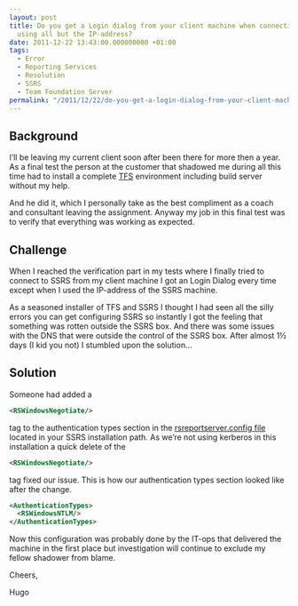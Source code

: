 ```yaml
---
layout: post
title: Do you get a Login dialog from your client machine when connecting to SSRS
  using all but the IP-address?
date: 2011-12-22 13:43:00.000000000 +01:00
tags:
  - Error
  - Reporting Services
  - Resolution
  - SSRS
  - Team Foundation Server
permalink: "/2011/12/22/do-you-get-a-login-dialog-from-your-client-machine-when-connecting-to-ssrs-using-all-but-the-ip-address/"
---
```


## Background

I’ll be leaving my current client soon after been there for more then a year. As a final test the person at the customer that shadowed me during all this time had to install a complete [TFS](http://msdn.microsoft.com/en-us/vstudio/ff637362) environment including build server without my help.

And he did it, which I personally take as the best compliment as a coach and consultant leaving the assignment. Anyway my job in this final test was to verify that everything was working as expected.

## Challenge

When I reached the verification part in my tests where I finally tried to connect to SSRS from my client machine I got an Login Dialog every time except when I used the IP-address of the SSRS machine.

As a seasoned installer of TFS and SSRS I thought I had seen all the silly errors you can get configuring SSRS so instantly I got the feeling that something was rotten outside the SSRS box. And there was some issues with the DNS that were outside the control of the SSRS box. After almost 1½ days (I kid you not) I stumbled upon the solution…

## Solution

Someone had added a

```xml
<RSWindowsNegotiate/>
```

tag to the authentication types section in the [rsreportserver.config file](http://msdn.microsoft.com/en-us/library/ms157273.aspx) located in your SSRS installation path. As we’re not using kerberos in this installation a quick delete of the

```xml
<RSWindowsNegotiate/>
```

tag fixed our issue. This is how our authentication types section looked like after the change.

```xml
<AuthenticationTypes>
  <RSWindowsNTLM/>
</AuthenticationTypes>
```

Now this configuration was probably done by the IT-ops that delivered the machine in the first place but investigation will continue to exclude my fellow shadower from blame.

Cheers,

Hugo
